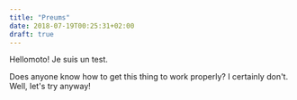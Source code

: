 ```yaml
---
title: "Preums"
date: 2018-07-19T00:25:31+02:00
draft: true
---
```


Hellomoto!
Je suis un test.

Does anyone know how to get this thing to work properly? I certainly don't. Well, let's try anyway!